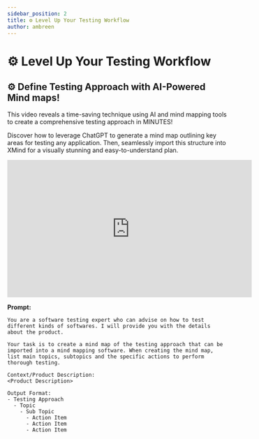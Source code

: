 ```yaml
---
sidebar_position: 2
title: ⚙️ Level Up Your Testing Workflow
author: ambreen
---
```


# ⚙️ Level Up Your Testing Workflow 

## ⚙️ Define Testing Approach with AI-Powered Mind maps!

This video reveals a time-saving technique using AI and mind mapping tools to create a comprehensive testing approach in MINUTES!

Discover how to leverage ChatGPT to generate a mind map outlining key areas for testing any application. Then, seamlessly import this structure into XMind for a visually stunning and easy-to-understand plan.

<iframe width="560" height="315" src="https://www.youtube.com/embed/bWAvI4d_viI?si=hvzcGzn5QgGDl6mA" title="YouTube video player" frameborder="0" allow="accelerometer; autoplay; clipboard-write; encrypted-media; gyroscope; picture-in-picture; web-share" referrerpolicy="strict-origin-when-cross-origin" allowfullscreen></iframe>

**Prompt:**
``` 
You are a software testing expert who can advise on how to test different kinds of softwares. I will provide you with the details about the product. 

Your task is to create a mind map of the testing approach that can be imported into a mind mapping software. When creating the mind map, list main topics, subtopics and the specific actions to perform thorough testing. 

Context/Product Description:
<Product Description>

Output Format:
- Testing Approach
  - Topic
    - Sub Topic
      - Action Item
      - Action Item
      - Action Item
```

